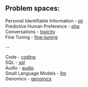 ## Problem spaces:

Personal Identifiable Information - [pii](pii)  
Predictive Human Preference - [php](php)  
Conversations - [toxicity](toxicity)  
Fine Tuning - [fine-tuning](fine-tuning)  

--

Code - [coding](coding)  
SQL - [sql](sql)  
Audio - [audio](audio)  
Small Language Models - [llm](llm)  
Genomics - [genomics](genomics)  


